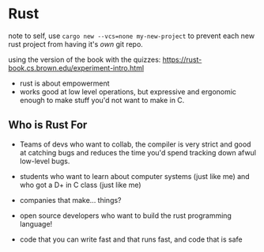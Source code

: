# Rust 

note to self, use ``cargo new --vcs=none my-new-project`` to prevent each new rust project from having it's *own* git repo. 

using the version of the book with the quizzes: https://rust-book.cs.brown.edu/experiment-intro.html

- rust is about empowerment
- works good at low level operations, but expressive and ergonomic enough to make stuff you'd not want to make in C.

## Who is Rust For

- Teams of devs who want to collab, the compiler is very strict and good at catching bugs and reduces the time you'd spend tracking down afwul low-level bugs.

- students who want to learn about computer systems (just like me) and who got a D+ in C class (just like me)

- companies that make... things?

- open source developers who want to build the rust programming language!

- code that you can write fast and that runs fast, and code that is safe

